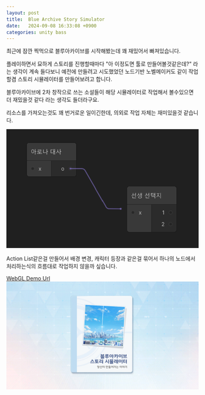 ```yaml
---
layout: post
title:  Blue Archive Story Simulator
date:   2024-09-08 16:33:08 +0900
categories: unity bass
---
```

최근에 잠깐 찍먹으로 블루아카이브를 시작해봤는데 꽤 재밌어서 빠져있습니다.

플레이하면서 묘하게 스토리를 진행할때마다 "아 이정도면 툴로 만들어볼것같은데?" 라는 생각이 계속 들다보니 예전에 만들려고 시도했었던 노드기반 노벨메이커도 같이 작업할겸 스토리 시뮬레이터를 만들어보려고 합니다.

블루아카이브에 2차 창작으로 쓰는 소설들이 해당 시뮬레이터로 작업해서 볼수있으면 더 재밌을것 같다 라는 생각도 들더라구요.

리소스를 가져오는것도 꽤 번거로운 일이긴한데, 의외로 작업 자체는 재미있을것 같습니다.

![bass](/assets/bass-1/graph.png)

Action List같은걸 만들어서 배경 변경, 캐릭터 등장과 같은걸 묶어서 하나의 노드에서 처리하는식의 흐름대로 작업하지 않을까 싶습니다.

[WebGL Demo Url](dunward.github.io/bass-page/)
![bass](/assets/bass-1/bass.png)